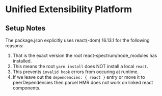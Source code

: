 # Unified Extensibility Platform


## Setup Notes

The package.json explicitly uses react(-dom) 16.13.1 for the following reasons:
1. That is the exact version the root react-spectrum/node_modules has installed.
2. This means the root `yarn install` does NOT install a local `react`.
3. This prevents `invalid hook` errors from occuring at runtime.
4. If we leave out the `dependencies: { react }` entry or move it to peerDependencies then parcel HMR does not work on linked react components.